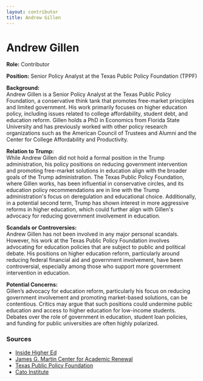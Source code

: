 ```yaml
---
layout: contributor
title: Andrew Gillen
---
```


# Andrew Gillen

**Role:** Contributor

**Position:** Senior Policy Analyst at the Texas Public Policy Foundation (TPPF)

**Background:**  
Andrew Gillen is a Senior Policy Analyst at the Texas Public Policy Foundation, a conservative think tank that promotes free-market principles and limited government. His work primarily focuses on higher education policy, including issues related to college affordability, student debt, and education reform. Gillen holds a PhD in Economics from Florida State University and has previously worked with other policy research organizations such as the American Council of Trustees and Alumni and the Center for College Affordability and Productivity.

**Relation to Trump:**  
While Andrew Gillen did not hold a formal position in the Trump administration, his policy positions on reducing government intervention and promoting free-market solutions in education align with the broader goals of the Trump administration. The Texas Public Policy Foundation, where Gillen works, has been influential in conservative circles, and its education policy recommendations are in line with the Trump administration's focus on deregulation and educational choice. Additionally, in a potential second term, Trump has shown interest in more aggressive reforms in higher education, which could further align with Gillen's advocacy for reducing government involvement in education.

**Scandals or Controversies:**  
Andrew Gillen has not been involved in any major personal scandals. However, his work at the Texas Public Policy Foundation involves advocating for education policies that are subject to public and political debate. His positions on higher education reform, particularly around reducing federal financial aid and government involvement, have been controversial, especially among those who support more government intervention in education.

**Potential Concerns:**  
Gillen’s advocacy for education reform, particularly his focus on reducing government involvement and promoting market-based solutions, can be contentious. Critics may argue that such positions could undermine public education and access to higher education for low-income students. Debates over the role of government in education, student loan policies, and funding for public universities are often highly polarized.

### Sources
- [Inside Higher Ed](https://www.insidehighered.com/news/government/politics-elections/2024/07/18/second-trump-term-could-bring-more-pressure-higher-ed)
- [James G. Martin Center for Academic Renewal](https://www.jamesgmartin.center/author/agillen/)
- [Texas Public Policy Foundation](https://www.texaspolicy.com/about/people/andrew-gillen/)
- [Cato Institute](https://www.cato.org/people/andrew-gillen)
